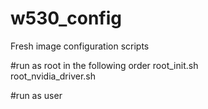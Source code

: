 # w530_config
Fresh image configuration scripts

#run as root in the following order
root_init.sh  
root_nvidia_driver.sh

#run as user

